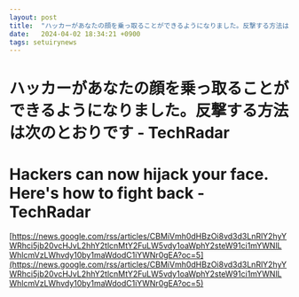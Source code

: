 ```yaml
---
layout: post
title:  "ハッカーがあなたの顔を乗っ取ることができるようになりました。反撃する方法は次のとおりです - TechRadar"
date:   2024-04-02 18:34:21 +0900
tags: setuirynews 
---
```


# ハッカーがあなたの顔を乗っ取ることができるようになりました。反撃する方法は次のとおりです - TechRadar



# Hackers can now hijack your face. Here's how to fight back - TechRadar

[https://news.google.com/rss/articles/CBMiVmh0dHBzOi8vd3d3LnRlY2hyYWRhci5jb20vcHJvL2hhY2tlcnMtY2FuLW5vdy1oaWphY2steW91ci1mYWNlLWhlcmVzLWhvdy10by1maWdodC1iYWNr0gEA?oc=5](https://news.google.com/rss/articles/CBMiVmh0dHBzOi8vd3d3LnRlY2hyYWRhci5jb20vcHJvL2hhY2tlcnMtY2FuLW5vdy1oaWphY2steW91ci1mYWNlLWhlcmVzLWhvdy10by1maWdodC1iYWNr0gEA?oc=5)

